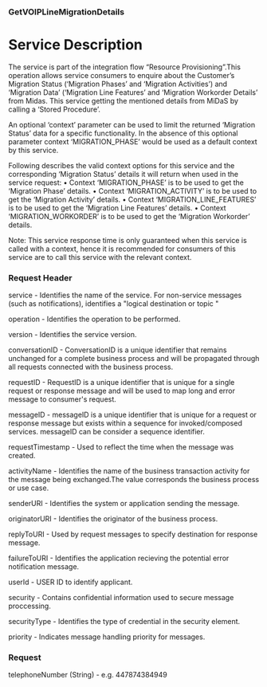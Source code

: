 ### GetVOIPLineMigrationDetails

Service Description
===================
The service is part of the integration flow “Resource Provisioning”.This operation allows service consumers to enquire about the Customer’s Migration Status (‘Migration Phases’ and ‘Migration Activities’) and ‘Migration Data’ (‘Migration Line Features’ and ‘Migration Workorder Details’ from Midas. This service getting the mentioned details from MiDaS by calling a ‘Stored Procedure’.

An optional ‘context’ parameter can be used to limit the returned ‘Migration Status’ data for a specific functionality. In the absence of this optional parameter context ‘MIGRATION_PHASE’ would be used as a default context by this service.

Following describes the valid context options for this service and the corresponding ‘Migration Status’ details it will return when used in the service request: • Context ‘MIGRATION_PHASE’ is to be used to get the ‘Migration Phase’ details. • Context ‘MIGRATION_ACTIVITY’ is to be used to get the ‘Migration Activity’ details. • Context ‘MIGRATION_LINE_FEATURES’ is to be used to get the ‘Migration Line Features’ details. • Context ‘MIGRATION_WORKORDER’ is to be used to get the ‘Migration Workorder’ details.

Note: This service response time is only guaranteed when this service is called with a context, hence it is recommended for consumers of this service are to call this service with the relevant context.

### Request Header
service - Identifies the name of the service. For non-service messages (such as notifications), identifies a "logical destination or topic "

operation - Identifies the operation to be performed.

version - Identifies the service version.

conversationID - ConversationID is a unique identifier that remains unchanged for a complete business process and will be propagated through all requests connected with the business process.

requestID - RequestID is a unique identifier that is unique for a single request or response message and will be used to map long and error message to consumer's request.

messageID - messageID is a unique identifier that is unique for a request or response message but exists within a sequence for invoked/composed services. messageID can be consider a sequence identifier.

requestTimestamp - Used to reflect the time when the message was created.

activityName - Identifies the name of the business transaction activity for the message being exchanged.The value corresponds the business process or use case.

senderURI - Identifies the system or application sending the message.

originatorURI - Identifies the originator of the business process.

replyToURI - Used by request messages to specify destination for response message.

failureToURI - Identifies the application recieving the potential error notification message.

userId - USER ID to identify applicant.

security - Contains confidential information used to secure message proccessing.

securityType - Identifies the type of credential in the security element.

priority - Indicates message handling priority for messages.

### Request

  telephoneNumber        (String) -    e.g. 447874384949
  
